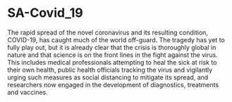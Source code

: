 # SA-Covid_19
The rapid spread of the novel coronavirus and its resulting condition, COVID-19, has caught much of the world off-guard. The tragedy has yet to fully play out, but it is already clear that the crisis is thoroughly global in nature and that science is on the front lines in the fight against the virus. This includes medical professionals attempting to heal the sick at risk to their own health, public health officials tracking the virus and vigilantly urging such measures as social distancing to mitigate its spread, and researchers now engaged in the development of diagnostics, treatments and vaccines. 
